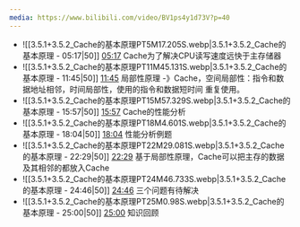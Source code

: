 ```yaml
---
media: https://www.bilibili.com/video/BV1ps4y1d73V?p=40
---
```


- ![[3.5.1+3.5.2_Cache的基本原理PT5M17.205S.webp|3.5.1+3.5.2_Cache的基本原理 - 05:17|50]] [05:17](https://www.bilibili.com/video/BV1ps4y1d73V?p=40&t=317.2049#t=05:17.20) Cache为了解决CPU读写速度远快于主存储器  
- ![[3.5.1+3.5.2_Cache的基本原理PT11M45.131S.webp|3.5.1+3.5.2_Cache的基本原理 - 11:45|50]] [11:45](https://www.bilibili.com/video/BV1ps4y1d73V?p=40&t=705.13087#t=11:45.13) 局部性原理 -》Cache，空间局部性：指令和数据地址相邻，时间局部性，使用的指令和数据短时间  重复使用。
- ![[3.5.1+3.5.2_Cache的基本原理PT15M57.329S.webp|3.5.1+3.5.2_Cache的基本原理 - 15:57|50]] [15:57](https://www.bilibili.com/video/BV1ps4y1d73V?p=40&t=957.328606#t=15:57.33) Cache的性能分析
- ![[3.5.1+3.5.2_Cache的基本原理PT18M4.601S.webp|3.5.1+3.5.2_Cache的基本原理 - 18:04|50]] [18:04](https://www.bilibili.com/video/BV1ps4y1d73V?p=40&t=1084.600971#t=18:04.60) 性能分析例题
- ![[3.5.1+3.5.2_Cache的基本原理PT22M29.081S.webp|3.5.1+3.5.2_Cache的基本原理 - 22:29|50]] [22:29](https://www.bilibili.com/video/BV1ps4y1d73V?p=40&t=1349.081082#t=22:29.08)  基于局部性原理，Cache可以把主存的数据及其相邻的都放入Cache
- ![[3.5.1+3.5.2_Cache的基本原理PT24M46.733S.webp|3.5.1+3.5.2_Cache的基本原理 - 24:46|50]] [24:46](https://www.bilibili.com/video/BV1ps4y1d73V?p=40&t=1486.733124#t=24:46.73) 三个问题有待解决
- ![[3.5.1+3.5.2_Cache的基本原理PT25M0.98S.webp|3.5.1+3.5.2_Cache的基本原理 - 25:00|50]] [25:00](https://www.bilibili.com/video/BV1ps4y1d73V?p=40&t=1500.98009#t=25:00.98) 知识回顾